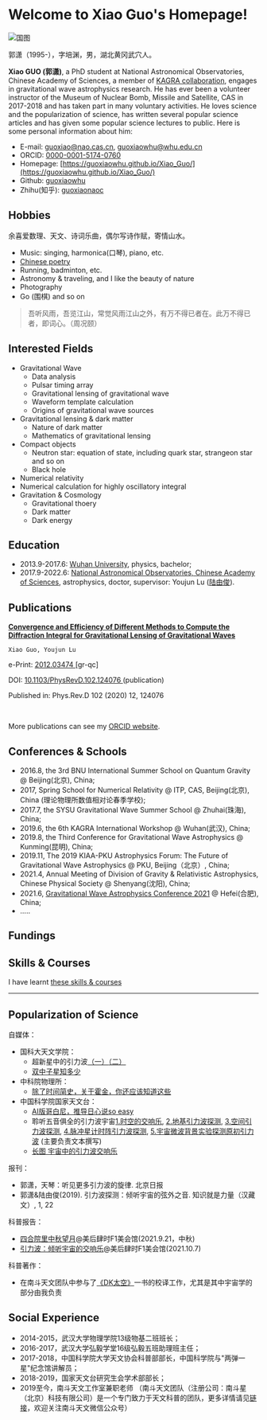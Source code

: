 # Welcome to Xiao Guo's Homepage!
![国图](https://raw.githubusercontent.com/guoxiaowhu/Xiao_Guo/gh-pages/National_Lib.jpg)

郭潇（1995-），字培渊，男，湖北黄冈武穴人。


**Xiao GUO (郭潇)**, a PhD student at National Astronomical Observatories, Chinese Academy of Sciences, a member of [KAGRA collaboration](https://gwcenter.icrr.u-tokyo.ac.jp/), engages in gravitational wave astrophysics research. He has ever been a volunteer instructor of the Museum of Nuclear Bomb, Missile and Satellite, CAS in 2017-2018 and has taken part in many voluntary activities. He loves science and the popularization of science, has written several popular science articles and has given some popular science lectures to public. 
Here is some personal information about him:
- E-mail: guoxiao@nao.cas.cn, guoxiaowhu@whu.edu.cn 
- ORCID: [0000-0001-5174-0760](https://orcid.org/0000-0001-5174-0760)
- Homepage: [https://guoxiaowhu.github.io/Xiao_Guo/](https://guoxiaowhu.github.io/Xiao_Guo/) 
- Github: [guoxiaowhu](https://github.com/guoxiaowhu) 
- Zhihu(知乎): [guoxiaonaoc](https://www.zhihu.com/people/guoxiaonaoc) 



## Hobbies 
余喜爱数理、天文、诗词乐曲，偶尔写诗作赋，寄情山水。
- Music: singing, harmonica(口琴), piano, etc.
- [Chinese poetry](https://github.com/guoxiaowhu/chinese-poetry)
- Running, badminton, etc.
- Astronomy & traveling, and I like the beauty of nature
- Photography
- Go (围棋) and so on

<blockquote>
  <p> 吾听风雨，吾览江山，常觉风雨江山之外，有万不得已者在。此万不得已者，即词心。（周况颐）</p>
</blockquote>
  
## Interested Fields
- Gravitational Wave 
  - Data analysis
  - Pulsar timing array
  - Gravitational lensing of gravitational wave
  - Waveform template calculation
  - Origins of gravitational wave sources 
- Gravitational lensing & dark matter
  - Nature of dark matter
  - Mathematics of gravitational lensing
- Compact objects
  - Neutron star: equation of state, including quark star, strangeon star and so on
  - Black hole
- Numerical relativity
- Numerical calculation for highly oscillatory integral
- Gravitation & Cosmology
  - Gravitational thoery
  - Dark matter
  - Dark energy


## Education
- 2013.9-2017.6: [Wuhan University](https://www.whu.edu.cn/), physics, bachelor;
- 2017.9-2022.6: [National Astronomical Observatories, Chinese Academy of Sciences](http://nao.cas.cn/), astrophysics, doctor, supervisor: Youjun Lu ([陆由俊](http://sourcedb.naoc.cas.cn/cn/naoexpert/200907/t20090706_2000324.html)). 

## Publications


<html>
<body>

  <p><b>
    <a href="https://inspirehep.net/literature/1835337">
      Convergence and Efficiency of Different Methods to Compute the Diffraction Integral for Gravitational Lensing of Gravitational Waves
    </a>
  </b></p>
  
    Xiao Guo, Youjun Lu
  
  <p>
      e-Print:
          <a href="https://arxiv.org/abs/2012.03474">
      2012.03474
    </a>[gr-qc]</p>
  <p>
        DOI:
        <a href="https://doi.org/10.1103/PhysRevD.102.124076">
      10.1103/PhysRevD.102.124076
    </a>(publication)
      </p>
  <p>
    Published in:<span>
      Phys.Rev.D 102 (2020) 12,
      124076</span></p>
  <br>
</body>
</html>

More publications can see my [ORCID website](https://orcid.org/0000-0001-5174-0760).

## Conferences & Schools
- 2016.8, the 3rd BNU International Summer School on Quantum Gravity @ Beijing(北京), China;
- 2017, Spring School for Numerical Relativity @ ITP, CAS, Beijing(北京), China (理论物理所数值相对论春季学校);
- 2017.7, the SYSU Gravitational Wave Summer School @ Zhuhai(珠海), China;
- 2019.6, the 6th KAGRA International Workshop @ Wuhan(武汉), China;
- 2019.8, the Third Conference for Gravitational Wave Astrophysics @ Kunming(昆明), China;
- 2019.11, The 2019 KIAA-PKU Astrophysics Forum: The Future of Gravitational Wave Astrophysics @ PKU, Beijing（北京）, China;
- 2021.4, Annual Meeting of Division of Gravity & Relativistic Astrophysics, Chinese Physical Society @ Shenyang(沈阳), China;
- 2021.6, [Gravitational Wave Astrophysics Conference 2021](http://4th-gw-astro.csp.escience.cn/dct/page/1) @ Hefei(合肥), China;
- .....

## Fundings

## Skills & Courses
I have learnt [these skills & courses](https://github.com/guoxiaowhu/Courses)  

---

## Popularization of Science
自媒体：
- 国科大天文学院：
  - 超新星中的引力波[（一）](https://mp.weixin.qq.com/s/eqoXf2i_EkzhbxffdFO9lg)[（二）](https://mp.weixin.qq.com/s/aIjLWk3Auughyb4JVpGn8A)
  - [双中子星知多少](https://mp.weixin.qq.com/s/v0l248CcaGNPzEnmBjZkTw)
- 中科院物理所：
  - [除了时间简史，关于霍金，你还应该知道这些](https://mp.weixin.qq.com/s/yEJJHT_dYrHFAAgfOkxSNw)
- 中国科学院国家天文台：
  - [AI版哥白尼，推导日心说so easy](https://mp.weixin.qq.com/s/ljJSsdUOxPN1YoPBxEeKnQ)
  - 聆听五音俱全的引力波宇宙[1.时空的交响乐](https://mp.weixin.qq.com/s/gH6diX0DKBpRS94A2a2neQ), [2.地基引力波探测](https://mp.weixin.qq.com/s/zeMZAd0crOVD4eFVSJstGw), [3.空间引力波探测](https://mp.weixin.qq.com/s/_gLJK6AtBStHksEGaMAsDQ), [4.脉冲星计时阵引力波探测](https://mp.weixin.qq.com/s/GL4d2mTMsBbughjHwFNhgg), [5.宇宙微波背景实验探测原初引力波](https://mp.weixin.qq.com/s/XB0ZF2RGuctBEdgXC6Ew_g) (主要负责文本撰写)
  - [长图 宇宙中的引力波交响乐](https://mp.weixin.qq.com/s/8UL9jsTFznpwoOQB-hnS8Q)

报刊：
- 郭潇，天琴：听见更多引力波的旋律. 北京日报
- 郭潇&陆由俊(2019). 引力波探测：倾听宇宙的弦外之音. 知识就是力量（汉藏文）, 1, 22

科普报告：
- [四合院里中秋望月](https://mp.weixin.qq.com/s/i-6gg5m9uFde4tgXktJK0A)@美后肆时F1美会馆(2021.9.21，中秋)
- [引力波：倾听宇宙的交响乐](https://mp.weixin.qq.com/s/iEVpdyqeZx2nZI8PCCLhvQ)@美后肆时F1美会馆(2021.10.7)

科普著作：
- 在南斗天文团队中参与了[《DK太空》](https://mp.weixin.qq.com/s/cz2Hl51nxG64pcd454zrGQ)一书的校译工作，尤其是其中宇宙学的部分由我负责

## Social Experience
- 2014-2015，武汉大学物理学院13级物基二班班长；
- 2016-2017，武汉大学弘毅学堂16级弘毅五班助理班主任；
- 2017-2018，中国科学院大学天文协会科普部部长，中国科学院与"两弹一星"纪念馆讲解员；
- 2018-2019，国家天文台研究生会学术部部长；
- 2019至今，南斗天文工作室兼职老师
（南斗天文团队（注册公司：南斗星（北京）科技有限公司）是一个专门致力于天文科普的团队，更多详情请见[链接](https://mp.weixin.qq.com/s/m4p0BCXEAaRSqXwR3WzC8A)，欢迎关注南斗天文微信公众号）
